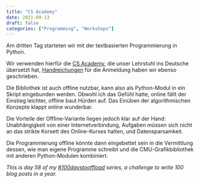 ```yaml
---
title: "CS Academy"
date: 2021-09-13
draft: false
categories: ["Programming", "Workshops"]
--- 
```

Am dritten Tag starteten wir mit der textbasierten Programmierung in Python.

Wir verwenden hierfür die [CS Academy](https://eu.academy.cs.cmu.edu/), die unser Lehrstuhl ins Deutsche übersetzt hat, [Handreichungen](https://tu-dresden.de/ing/informatik/smt/ddi/schulinformatik/eduinf-education_in_informatics/lehr-lern-material/lehr-lern-material-cmu)
für die Anmeldung haben wir ebenso geschrieben.

Die Bibliothek ist auch offline nutzbar, kann also als Python-Modul in ein Skript eingebunden werden. Obwohl ich das Gefühl hatte, online fällt der Einstieg leichter, offline baut Hürden auf. Das Einüben der algorithmischen Konzepte klappt online wunderbar.

Die Vorteile der Offline-Variante liegen jedoch klar auf der Hand: Unabhängigkeit von einer Internetverbindung, Aufgaben müssen sich nicht an das strikte Korsett des Online-Kurses halten, und Datensparsamkeit.

Die Programmierung offline könnte dann eingebettet sein in die Vermittlung dessen, wie man eigene Programme schreibt und die CMU-Grafikbibliothek mit anderen Python-Modulen kombiniert.

_This is day 58 of my [#100daystooffload](https://100daystooffload.com/) series, a challenge to write 100 blog posts in a year._

